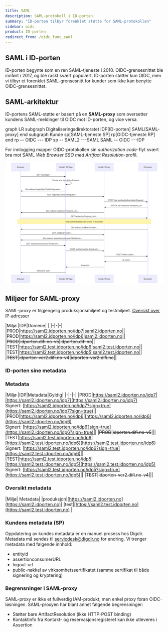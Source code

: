 ```yaml
---
title: SAML
description: SAML-protokoll i ID-porten
summary: "ID-porten tilbyr forenklet støtte for SAML-protokollen"
sidebar: oidc
product: ID-porten
redirect_from: /oidc_func_saml
---
```


## SAML i ID-porten

ID-porten begynte som en ren SAML-tjeneste i 2010. OIDC-grensesnittet ble innført i 2017, og ble raskt svært populært. ID-porten støtter kun OIDC, men vi tilbyr et forenklet SAML-grensesnitt for kunder som ikke kan benytte OIDC-grensesnittet.




## SAML-arkitektur

ID-portens SAML-støtte er basert på en **SAML-proxy** som oversetter kundens SAML-meldinger til OIDC mot ID-porten, og vice versa.

<div class="mermaid">
graph LR
  subgraph Digitaliseringsdirektoratet
    IDP[ID-porten]
    SAML[SAML-proxy]
  end
  subgraph Kunde
     sp[SAML-tjeneste SP]
     rp[OIDC-tjeneste RP]
  end
  rp --  OIDC  --- IDP
  sp --  SAML2 ---SAML
  SAML -- OIDC ---IDP
</div>

For innlogging mapper OIDC-protokollen sin *authorization code*-flyt svært bra mot SAML *Web Browser SSO med Artifact Resolution*-profil.

![Flyt SAML2-proxy](/images/idporten/saml/proxy-flow.svg)


## Miljøer for SAML-proxy

SAML-proxy er tilgjengelig produksjonsmiljøet og testmiljøet. [Oversikt over IP-adresser]({{site.baseurl}}/docs/general/IP)

|Miljø |IDP|Domene| |
|-|-|-|
|PROD|https://saml2.idporten.no/idp7|saml2.idporten.no||
|PROD|https://saml2.idporten.no/idp6|saml2.idporten.no||
|~~PROD~~|~~idporten.difi.no-v5~~|~~idporten.difi.no~~||
|TEST|https://saml2.test.idporten.no/idp6|saml2.test.idporten.no||
|TEST|https://saml2.test.idporten.no/idp5|saml2.test.idporten.no||
|~~TEST~~|~~idporten-ver2.difi.no-v4~~|~~idporten-ver2.difi.no~~||

### ID-porten sine metadata



### Metadata

|Miljø |IDP|Metadata|Gyldig|
|-|-|-|
|PROD|https://saml2.idporten.no/idp7|[https://saml2.idporten.no/idp7](https://saml2.idporten.no/idp7) <br> Signert: [https://saml2.idporten.no/idp7?sign=true](https://saml2.idporten.no/idp7?sign=true)||
|PROD|https://saml2.idporten.no/idp6|[https://saml2.idporten.no/idp6](https://saml2.idporten.no/idp6) <br> Signert: [https://saml2.idporten.no/idp6?sign=true](https://saml2.idporten.no/idp6?sign=true)||
|~~PROD~~|~~idporten.difi.no-v5~~|||
|TEST|https://saml2.test.idporten.no/idp6|[https://saml2.test.idporten.no/idp6](https://saml2.test.idporten.no/idp6) <br> Signert: [https://saml2.test.idporten.no/idp6?sign=true](https://saml2.test.idporten.no/idp6)||
|TEST|https://saml2.test.idporten.no/idp5|[https://saml2.test.idporten.no/idp5](https://saml2.test.idporten.no/idp5) <br> Signert: [https://saml2.test.idporten.no/idp5?sign=true](https://saml2.test.idporten.no/idp5)||
|~~TEST~~|~~idporten-ver2.difi.no-v4~~|||

### Oversikt metadata

|Miljø| Metadata|
|produksjon|[https://saml2.idporten.no](https://saml2.idporten.no)|
|test|[https://saml2.test.idporten.no](https://saml2.test.idporten.no) |

### Kundens metadata (SP)

Oppdatering av kundes metadata er en manuel prosess hos Digdir. Metadata må sendes til servicdesk@digdir.no for endring. Vi trenger metadata med følgende innhold:

- entityid
- assertionconsumerURL
- logout-url
- public-nøkkel av virksomhetssertifikatet (samme sertifikat til både signering og kryptering)

### Begrensninger i SAML-proxy

SAML-proxy er ikke et fullverdig IAM-produkt, men enkel proxy foran OIDC-løsningen. SAML-proxyen har blant annet følgende begrensninger:

- Støtter bare ArtifactResolution (ikke HTTP-POST binding)​
- Kontaktinfo fra Kontakt- og reservasjonsregisteret kan ikke utleveres i Assertion

